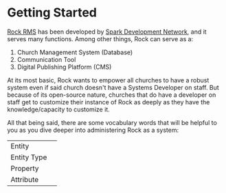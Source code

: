 # Getting Started

[Rock RMS](https://www.rockrms.com/) has been developed by [Spark Development Network](https://sparkdevnetwork.com/), and it serves many functions. Among other things, Rock can serve as a:

1. Church Management System (Database)
2. Communication Tool
3. Digital Publishing Platform (CMS)

At its most basic, Rock wants to empower all churches to have a robust system even if said church doesn't have a Systems Developer on staff. But because of its open-source nature, churches that do have a developer on staff get to customize their instance of Rock as deeply as they have the knowledge/capacity to customize it.

All that being said, there are some vocabulary words that will be helpful to you as you dive deeper into administering Rock as a system:

|             |   |
| ----------- | - |
| Entity      |   |
| Entity Type |   |
| Property    |   |
| Attribute   |   |
